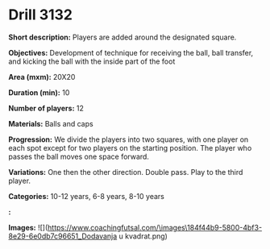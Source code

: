 # Drill 3132

**Short description:**
Players are added around the designated square.

**Objectives:**
Development of technique for receiving the ball, ball transfer, and kicking the ball with the inside part of the foot

**Area (mxm):**
20X20

**Duration (min):**
10

**Number of players:**
12

**Materials:**
Balls and caps

**Progression:**
We divide the players into two squares, with one player on each spot except for two players on the starting position. The player who passes the ball moves one space forward.

**Variations:**
One then the other direction. Double pass. Play to the third player.

**Categories:**
10-12 years, 6-8 years, 8-10 years

**:**


**Images:**
![](https://www.coachingfutsal.com/\images\184f44b9-5800-4bf3-8e29-6e0db7c96651_Dodavanja u kvadrat.png)

